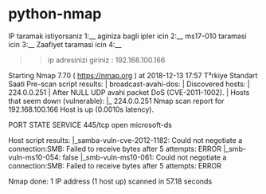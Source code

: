 # python-nmap

IP taramak istiyorsaniz   1:__
aginiza bagli ipler icin  2:__
ms17-010 taramasi icin    3:__
Zaafiyet taramasi icin    4:__


>>   ip adresinizi giriniz  : 192.168.100.166


Starting Nmap 7.70 ( https://nmap.org ) at 2018-12-13 17:57 T³rkiye Standart Saati
Pre-scan script results:
| broadcast-avahi-dos:
|   Discovered hosts:
|     224.0.0.251
|   After NULL UDP avahi packet DoS (CVE-2011-1002).
|   Hosts that seem down (vulnerable):
|_    224.0.0.251
Nmap scan report for 192.168.100.166
Host is up (0.0010s latency).

PORT    STATE SERVICE
445/tcp open  microsoft-ds

Host script results:
|_samba-vuln-cve-2012-1182: Could not negotiate a connection:SMB: Failed to receive bytes after 5 attempts: ERROR
|_smb-vuln-ms10-054: false
|_smb-vuln-ms10-061: Could not negotiate a connection:SMB: Failed to receive bytes after 5 attempts: ERROR

Nmap done: 1 IP address (1 host up) scanned in 57.18 seconds
